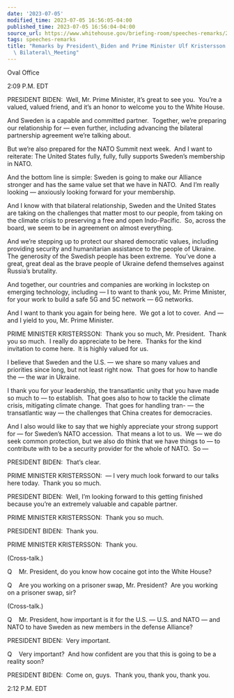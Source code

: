 ```yaml
---
date: '2023-07-05'
modified_time: 2023-07-05 16:56:05-04:00
published_time: 2023-07-05 16:56:04-04:00
source_url: https://www.whitehouse.gov/briefing-room/speeches-remarks/2023/07/05/remarks-by-president-biden-and-prime-minister-ulf-kristersson-of-sweden-before-bilateral-meeting/
tags: speeches-remarks
title: "Remarks by President\_Biden and Prime Minister Ulf Kristersson of Sweden Before\
  \ Bilateral\_Meeting"
---
```

 
Oval Office

2:09 P.M. EDT

PRESIDENT BIDEN:  Well, Mr. Prime Minister, it’s great to see you. 
You’re a valued, valued friend, and it’s an honor to welcome you to the
White House. 

And Sweden is a capable and committed partner.  Together, we’re
preparing our relationship for — even further, including advancing the
bilateral partnership agreement we’re talking about.

But we’re also prepared for the NATO Summit next week.  And I want to
reiterate: The United States fully, fully, fully supports Sweden’s
membership in NATO. 

And the bottom line is simple: Sweden is going to make our Alliance
stronger and has the same value set that we have in NATO.  And I’m
really looking — anxiously looking forward for your membership.

And I know with that bilateral relationship, Sweden and the United
States are taking on the challenges that matter most to our people, from
taking on the climate crisis to preserving a free and open
Indo-Pacific.  So, across the board, we seem to be in agreement on
almost everything.

And we’re stepping up to protect our shared democratic values, including
providing security and humanitarian assistance to the people of
Ukraine.  The generosity of the Swedish people has been extreme.  You’ve
done a great, great deal as the brave people of Ukraine defend
themselves against Russia’s brutality.

And together, our countries and companies are working in lockstep on
emerging technology, including — I to want to thank you, Mr. Prime
Minister, for your work to build a safe 5G and 5C network — 6G
networks. 

And I want to thank you again for being here.  We got a lot to cover. 
And — and I yield to you, Mr. Prime Minister.

PRIME MINISTER KRISTERSSON:  Thank you so much, Mr. President.  Thank
you so much.  I really do appreciate to be here.  Thanks for the kind
invitation to come here.  It is highly valued for us.

I believe that Sweden and the U.S. — we share so many values and
priorities since long, but not least right now.  That goes for how to
handle the — the war in Ukraine.

I thank you for your leadership, the transatlantic unity that you have
made so much to — to establish.  That goes also to how to tackle the
climate crisis, mitigating climate change.  That goes for handling tran-
— the transatlantic way — the challenges that China creates for
democracies.

And I also would like to say that we highly appreciate your strong
support for — for Sweden’s NATO accession.  That means a lot to us.  We
— we do seek common protection, but we also do think that we have things
to — to contribute with to be a security provider for the whole of NATO.
 So —

PRESIDENT BIDEN:  That’s clear.

PRIME MINISTER KRISTERSSON:  — I very much look forward to our talks
here today.  Thank you so much.

PRESIDENT BIDEN:  Well, I’m looking forward to this getting finished
because you’re an extremely valuable and capable partner.

PRIME MINISTER KRISTERSSON:  Thank you so much. 

PRESIDENT BIDEN:  Thank you.

PRIME MINISTER KRISTERSSON:  Thank you.

(Cross-talk.)

Q    Mr. President, do you know how cocaine got into the White House?

Q    Are you working on a prisoner swap, Mr. President?  Are you working
on a prisoner swap, sir?

(Cross-talk.)

Q    Mr. President, how important is it for the U.S. — U.S. and NATO —
and NATO to have Sweden as new members in the defense Alliance? 

PRESIDENT BIDEN:  Very important.

Q    Very important?  And how confident are you that this is going to be
a reality soon? 

PRESIDENT BIDEN:  Come on, guys.  Thank you, thank you, thank you.

2:12 P.M. EDT
